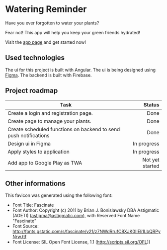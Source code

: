 # Watering Reminder

Have you ever forgotten to water your plants?

Fear not! This app will help you keep your green friends hydrated!

Visit the [app page](https://watering-reminder.web.app/) and get started now!

## Used technologies

The ui for this project is built with Angular. The ui is being designed using [Figma](https://www.figma.com/file/D3py4Q4mKpX9hQksQ4qvuQ/Watering-Reminder?node-id=47909%3A2). The backend is built with Firebase.

## Project roadmap

| Task                                                             |          Status |
|------------------------------------------------------------------|----------------:|
| Create a login and registration page.                            |            Done |
| Create page to manage your plants.                               |            Done |
| Create scheduled functions on backend to send push notifications |            Done |
| Design ui in Figma                                               |     In progress |
| Apply styles to application                                      |     In progress |
| Add app to Google Play as TWA                                    | Not yet started |

## Other informations

This favicon was generated using the following font:
- Font Title: Fascinate
- Font Author: Copyright (c) 2011 by Brian J. Bonislawsky DBA Astigmatic (AOETI) (astigma@astigmatic.com), with Reserved Font Name "Fascinate"
- Font Source: http://fonts.gstatic.com/s/fascinate/v21/z7NWdRrufC8XJK0IIEli1LbQRPyNrw.ttf
- Font License: SIL Open Font License, 1.1 (http://scripts.sil.org/OFL))
